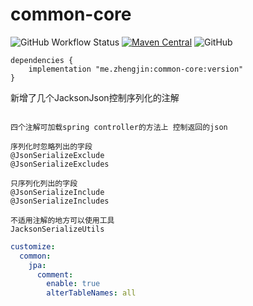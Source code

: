 # common-core

![GitHub Workflow Status](https://img.shields.io/github/workflow/status/zhengjin-me/common-core/Gradle%20Package?style=flat-square)
[![Maven Central](https://img.shields.io/maven-central/v/me.zhengjin/common-core.svg?style=flat-square&color=brightgreen)](https://maven-badges.herokuapp.com/maven-central/me.zhengjin/common-core/)
![GitHub](https://img.shields.io/github/license/fangzhengjin/common-core?style=flat-square)

```
dependencies {
    implementation "me.zhengjin:common-core:version"
}
```

新增了几个JacksonJson控制序列化的注解

```

四个注解可加载spring controller的方法上 控制返回的json

序列化时忽略列出的字段
@JsonSerializeExclude
@JsonSerializeExcludes

只序列化列出的字段
@JsonSerializeInclude
@JsonSerializeIncludes

不适用注解的地方可以使用工具
JacksonSerializeUtils

```

```yaml
customize:
  common:
    jpa:
      comment:
        enable: true
        alterTableNames: all
```